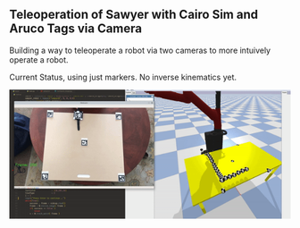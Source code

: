 ## Teleoperation of Sawyer with Cairo Sim and Aruco Tags via Camera

Building a way to teleoperate a robot via two cameras to more intuively operate a robot. 

Current Status, using just markers. No inverse kinematics yet.


<img src="./display/demo.gif"/>



